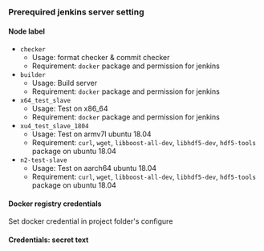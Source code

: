 ### Prerequired jenkins server setting

#### Node label

- `checker`
  - Usage: format checker & commit checker
  - Requirement: `docker` package and permission for jenkins
- `builder`
  - Usage: Build server
  - Requirement: `docker` package and permission for jenkins
- `x64_test_slave`
  - Usage: Test on x86_64
  - Requirement: `docker` package and permission for jenkins
- `xu4_test_slave_1804`
  - Usage: Test on armv7l ubuntu 18.04
  - Requirement: `curl`, `wget`, `libboost-all-dev`, `libhdf5-dev`, `hdf5-tools` package on ubuntu 18.04
- `n2-test-slave`
  - Usage: Test on aarch64 ubuntu 18.04
  - Requirement: `curl`, `wget`, `libboost-all-dev`, `libhdf5-dev`, `hdf5-tools` package on ubuntu 18.04

#### Docker registry credentials

Set docker credential in project folder's configure

#### Credentials: secret text
